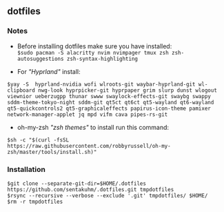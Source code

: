 ## dotfiles

### Notes
* Before installing dotfiles make sure you have installed:<br>
`$sudo pacman -S alacritty nvim nvimpager tmux zsh zsh-autosuggestions zsh-syntax-highlighting`

* For *"Hyprland"* install:<br>
```
$yay -S  hyprland-nvidia wofi wlroots-git waybar-hyprland-git wl-clipboard nwg-look hyprpicker-git hyprpaper grim slurp dunst wlogout viewnior ueberzugpp thunar swww swaylock-effects-git swaybg swappy sddm-theme-tokyo-night sddm-git qt5ct qt6ct qt5-wayland qt6-wayland qt5-quickcontrols2 qt5-graphicaleffects papirus-icon-theme pamixer network-manager-applet jq mpd vifm cava pipes-rs-git
```

* oh-my-zsh *"zsh themes"* to install run this command:<br>
```
$sh -c "$(curl -fsSL https://raw.githubusercontent.com/robbyrussell/oh-my-zsh/master/tools/install.sh)"
```

### Installation

```
$git clone --separate-git-dir=$HOME/.dotfiles https://github.com/sentakuhm/.dotfiles.git tmpdotfiles
$rsync --recursive --verbose --exclude '.git' tmpdotfiles/ $HOME/
$rm -r tmpdotfiles
```

